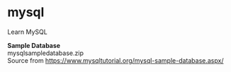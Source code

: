 # mysql
Learn MySQL

<b>Sample Database</b><br>
mysqlsampledatabase.zip<br>
Source from https://www.mysqltutorial.org/mysql-sample-database.aspx/<br>
